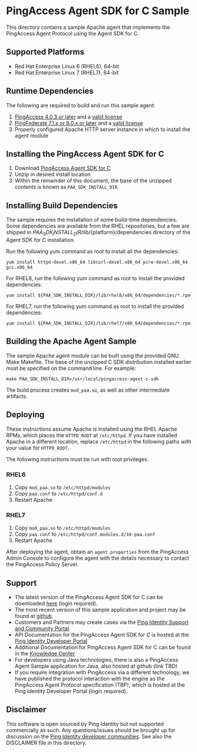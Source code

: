 # PingAccess Agent SDK for C Sample #

This directory contains a sample Apache agent that implements the PingAccess
Agent Protocol using the Agent SDK for C.

## Supported Platforms ##

- Red Hat Enterprise Linux 6 (RHEL6), 64-bit
- Red Hat Enterprise Linux 7 (RHEL7), 64-bit

## Runtime Dependencies ##

The following are required to build and run this sample agent:

1. [PingAccess 4.0.3 or later](https://www.pingidentity.com/en/products/downloads/pingaccess.html)
and a [valid license](https://developer.pingidentity.com/en/connect.html)
2. [PingFederate 7.1.x or 8.0.x or later](https://www.pingidentity.com/en/products/downloads/pingfederate.html)
and a [valid license](https://developer.pingidentity.com/en/connect.html)
3. Properly configured Apache HTTP server instance in which to install the agent module

## Installing the PingAccess Agent SDK for C ##

1. Download [PingAccess Agent SDK for C](https://www.pingidentity.com/en/products/downloads/pingaccess.html)
2. Unzip in desired install location
3. Within the remainder of this document, the base of the unzipped contents is known as ``PAA_SDK_INSTALL_DIR``

## Installing Build Dependencies ##

The sample requires the installation of some build-time dependencies. Some 
dependencies are available from the RHEL repositories, but a few are shipped
in ${PAA_SDK_INSTALL_DIR}/lib/${platform}/dependencies directory of the Agent SDK for C installation.

Run the following yum command as root to install all the dependencies:

    yum install httpd-devel.x86_64 libcurl-devel.x86_64 pcre-devel.x86_64 gcc.x86_64

For RHEL6, run the following yum command as root to install the provided dependencies:

    yum install ${PAA_SDK_INSTALL_DIR}/lib/rhel6/x86_64/dependencies/*.rpm

For RHEL7, run the following yum command as root to install the provided dependencies:

    yum install ${PAA_SDK_INSTALL_DIR}/lib/rhel7/x86_64/dependencies/*.rpm

## Building the Apache Agent Sample ##

The sample Apache agent module can be built using the provided GNU Make
Makefile. The base of the unzipped C SDK distribution installed earlier must be specified on the command line.
For example:

    make PAA_SDK_INSTALL_DIR=/usr/local/pingaccess-agent-c-sdk

The build process creates ``mod_paa.so``, as well as other intermediate artifacts.

## Deploying ##

These instructions assume Apache is installed using the RHEL Apache RPMs, which
places the ``HTTPD_ROOT`` at ``/etc/httpd``. If you have installed Apache in a
different location, replace ``/etc/httpd`` in the following paths with your
value for ``HTTPD_ROOT``.

The following instructions must be run with root privileges.

### RHEL6 ###

1. Copy ``mod_paa.so`` to ``/etc/httpd/modules``
2. Copy ``paa.conf`` to ``/etc/httpd/conf.d``
3. Restart Apache

### RHEL7 ###

1. Copy ``mod_paa.so`` to ``/etc/httpd/modules``
2. Copy ``paa.conf`` to ``/etc/httpd/conf.modules.d/10-paa.conf``
3. Restart Apache

After deploying the agent, obtain an ``agent.properties`` from the PingAccess Admin
Console to configure the agent with the details necessary to contact the
PingAccess Policy Server.

## Support ##

- The latest version of the PingAccess Agent SDK for C can be downloaded [here](https://www.pingidentity.com/en/products/downloads/pingaccess.html) (login required).
- The most recent version of this sample application and project may be found at [github](https://github.com/pingidentity/pa-agent-c-sdk-sample-apache).
- Customers and Partners may create cases via the [Ping Identity Support and Community Portal](https://ping.force.com/Support/Case_Create_Public).
- API Documentation for the PingAccess Agent SDK for C is hosted at the [Ping Identity Developer Portal](https://developer.pingidentity.com/content/dam/developer/documentation/pingaccess/agent-c-sdk/latest/index.html)
- Additional Documentation for PingAccess Agent SDK for C can be found in the [Knowledge Center](https://docs.pingidentity.com/bundle/pa_sm_agentSDKC)
- For developers using Java technologies, there is also a PingAccess Agent Sample application for Java, also hosted at github (link TBD)
- If you require integration with PingAccess via a different technology, we have published the protocol interaction with the engine as the PingAccess Agent Protocol specification (TBP), which is hosted at the Ping Identity Developer Portal (login required).

## Disclaimer ##
This software is open sourced by Ping Identity but not supported commercially as such. Any questions/issues
should be brought up for discussion on the [Ping Identity developer communities](https://community.pingidentity.com/collaborate).
See also the DISCLAIMER file in this directory.